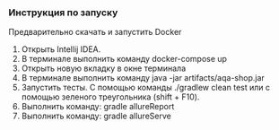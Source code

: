 ### Инструкция по запуску 
Предварительно скачать и запустить Docker

1. Открыть Intellij IDEA.
2. В терминале выполнить команду docker-compose up
3. Открыть новую вкладку в окне терминала
4. В терминале выполнить команду java -jar artifacts/aqa-shop.jar
5. Запустить тесты. С помощью команды ./gradlew clean test или с помощью зеленого треугольника (shift + F10).
6. Выполнить команду: gradle allureReport 
7. Выполнить команду: gradle allureServe

